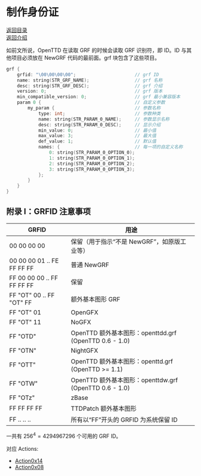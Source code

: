 # 制作身份证

[返回目录](./catalogue.md)\
[返回介绍](./code_introduction.md)

如前文所说，OpenTTD 在读取 GRF 的时候会读取 GRF 识别符，即 ID。ID 与其他项目必须放在 NewGRF 代码的最前面。grf 块包含了这些项目。

```cpp
grf {
    grfid: "\00\00\00\00";                      // grf ID
    name: string(STR_GRF_NAME);                 // grf 名称
    desc: string(STR_GRF_DESC);                 // grf 介绍
    version: 0;                                 // grf 版本
    min_compatible_version: 0;                  // grf 最小兼容版本
    param 0 {                                   // 自定义参数
        my_param {                              // 参数名称
            type: int;                          // 参数种类
            name: string(STR_PARAM_0_NAME);     // 参数显示名称
            desc: string(STR_PARAM_0_DESC);     // 显示介绍
            min_value: 0;                       // 最小值
            max_value: 3;                       // 最大值
            def_value: 1;                       // 默认值
            names: {                            // 每一项的自定义名称
                0: string(STR_PARAM_0_OPTION_0);
                1: string(STR_PARAM_0_OPTION_1);
                2: string(STR_PARAM_0_OPTION_2);
                3: string(STR_PARAM_0_OPTION_3);
            };
        }
    }
}
```

## 附录 I：GRFID 注意事项

| GRFID                      | 用途                                                  |
|----------------------------|-------------------------------------------------------|
| 00 00 00 00                | 保留（用于指示“不是 NewGRF”，如原版工业等）              |
| 00 00 00 01 .. FE FF FF FF | 普通 NewGRF                                           |
| FF 00 00 00 .. FF FF FF FF | 保留                                                  |
| FF "OT" 00 .. FF "OT" FF   | 额外基本图形 GRF                                      |
| FF "OT" 01                 | OpenGFX                                               |
| FF "OT" 11                 | NoGFX                                                 |
| FF "OTD"                   | OpenTTD 额外基本图形：openttdd.grf (OpenTTD 0.6 - 1.0) |
| FF "OTN"                   | NightGFX                                              |
| FF "OTT"                   | OpenTTD 额外基本图形：openttd.grf (OpenTTD >= 1.1)     |
| FF "OTW"                   | OpenTTD 额外基本图形：openttdw.grf (OpenTTD 0.6 - 1.0) |
| FF "OTz"                   | zBase                                                 |
| FF FF FF FF                | TTDPatch 额外基本图形                                 |
| FF .. .. ..                | 所有以“FF”开头的 GRFID 为系统保留 ID                  |

一共有 $256^4=4294967296$ 个可用的 GRF ID。

对应 Actions:

- [Action0x14](./action_0x14.md)
- [Action0x08](./action_0x08.md)

